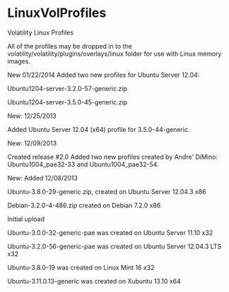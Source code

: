 LinuxVolProfiles
================

Volatility Linux Profiles

All of the profiles may be dropped in to the volatility/volatility/plugins/overlays/linux folder for use with Linux memory images.

New 01/22/2014
Added two new profiles for Ubuntu Server 12.04:

Ubuntu1204-server-3.2.0-57-generic.zip

Ubuntu1204-server-3.5.0-45-generic.zip

New: 12/25/2013

Added Ubuntu Server 12.04 (x64) profile for 3.5.0-44-generic.

New: 12/09/2013

Created release #2.0
Added two new profiles created by Andre' DiMino: Ubuntu1004_pae32-33 and Ubuntu1004_pae32-54.

New: Added 12/08/2013

Ubuntu-3.8.0-29-generic.zip, created on Ubuntu Server 12.04.3 x86

Debian-3.2.0-4-486.zip created on Debian 7.2.0 x86

Initial upload

Ubuntu-3.0.0-32-generic-pae was created on Ubuntu Server 11.10 x32

Ubuntu-3.2.0-56-generic-pae was created on Ubuntu Server 12.04.3 LTS x32

Ubuntu-3.8.0-19 was created on Linux Mint 16 x32

Ubuntu-3.11.0.13-generic was created on Xubuntu 13.10 x64



